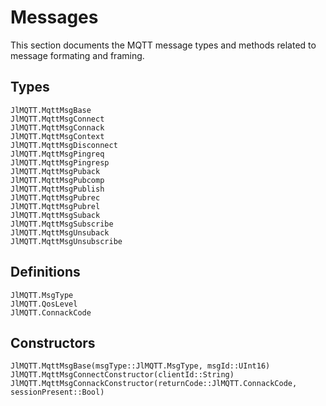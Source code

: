 # Messages

This section documents the MQTT message types and methods related to message formating and framing.

## Types

```@docs
JlMQTT.MqttMsgBase
JlMQTT.MqttMsgConnect
JlMQTT.MqttMsgConnack
JlMQTT.MqttMsgContext
JlMQTT.MqttMsgDisconnect
JlMQTT.MqttMsgPingreq
JlMQTT.MqttMsgPingresp
JlMQTT.MqttMsgPuback
JlMQTT.MqttMsgPubcomp
JlMQTT.MqttMsgPublish
JlMQTT.MqttMsgPubrec
JlMQTT.MqttMsgPubrel
JlMQTT.MqttMsgSuback
JlMQTT.MqttMsgSubscribe
JlMQTT.MqttMsgUnsuback
JlMQTT.MqttMsgUnsubscribe
```

## Definitions

```@docs
JlMQTT.MsgType
JlMQTT.QosLevel
JlMQTT.ConnackCode
```

## Constructors

```@docs
JlMQTT.MqttMsgBase(msgType::JlMQTT.MsgType, msgId::UInt16)
JlMQTT.MqttMsgConnectConstructor(clientId::String)
JlMQTT.MqttMsgConnackConstructor(returnCode::JlMQTT.ConnackCode, sessionPresent::Bool)
```
